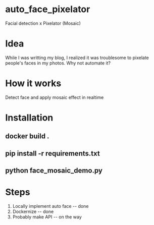 # auto_face_pixelator
Facial detection x Pixelator (Mosaic)

# Idea
While I was writting my blog, I realized it was troublesome to pixelate people's faces in my photos.
Why not automate it?

# How it works
Detect face and apply mosaic effect in realtime

# Installation
## docker build .
## pip install -r requirements.txt
## python face_mosaic_demo.py

# Steps
1. Locally implement auto face -- done
2. Dockernize -- done
2. Probably make API -- on the way
